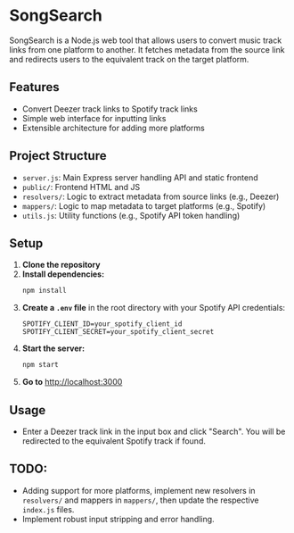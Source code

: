 # SongSearch

SongSearch is a Node.js web tool that allows users to convert music track links from one platform to another. It fetches metadata from the source link and redirects users to the equivalent track on the target platform.

## Features
- Convert Deezer track links to Spotify track links
- Simple web interface for inputting links
- Extensible architecture for adding more platforms

## Project Structure
- `server.js`: Main Express server handling API and static frontend
- `public/`: Frontend HTML and JS
- `resolvers/`: Logic to extract metadata from source links (e.g., Deezer)
- `mappers/`: Logic to map metadata to target platforms (e.g., Spotify)
- `utils.js`: Utility functions (e.g., Spotify API token handling)

## Setup
1. **Clone the repository**
2. **Install dependencies:**
   ```bash
   npm install
   ```
3. **Create a `.env` file** in the root directory with your Spotify API credentials:
   ```env
   SPOTIFY_CLIENT_ID=your_spotify_client_id
   SPOTIFY_CLIENT_SECRET=your_spotify_client_secret
   ```
4. **Start the server:**
   ```bash
   npm start
   ```
5. **Go to** [http://localhost:3000](http://localhost:3000)

## Usage
- Enter a Deezer track link in the input box and click "Search". You will be redirected to the equivalent Spotify track if found.

## TODO:
- Adding support for more platforms, implement new resolvers in `resolvers/` and mappers in `mappers/`, then update the respective `index.js` files.
- Implement robust input stripping and error handling.
